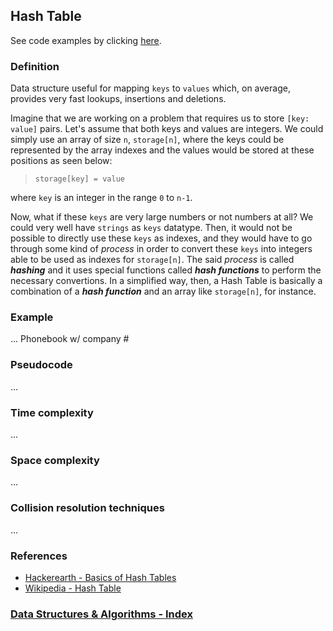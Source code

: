 ## Hash Table

See code examples by clicking [here](/DataStructures/Hash%20Table/src).

### Definition

Data structure useful for mapping `keys` to `values` which, on average, provides very fast lookups, insertions and deletions.

Imagine that we are working on a problem that requires us to store `[key: value]` pairs. Let's assume that both keys and values are integers. We could simply use an array of size `n`, `storage[n]`, where the keys could be represented by the array indexes and the values would be stored at these positions as seen below:

> `storage[key] = value`

where `key` is an integer in the range `0` to `n-1`.

Now, what if these `keys` are very large numbers or not numbers at all? We could very well have `strings` as `keys` datatype. Then, it would not be possible to directly use these `keys` as indexes, and they would have to go through some kind of _process_ in order to convert these `keys` into integers able to be used as indexes for `storage[n]`. The said _process_ is called **_hashing_** and it uses special functions called **_hash functions_** to perform the necessary convertions. In a simplified way, then, a Hash Table is basically a combination of a **_hash function_** and an array like `storage[n]`, for instance.

### Example

... Phonebook w/ company #

### Pseudocode

...

### Time complexity

...

### Space complexity

...

### Collision resolution techniques

...

### References

- [Hackerearth - Basics of Hash Tables ](https://www.hackerearth.com/practice/data-structures/hash-tables/basics-of-hash-tables/tutorial/)
- [Wikipedia - Hash Table](https://en.wikipedia.org/wiki/Hash_table)

### [Data Structures & Algorithms - Index](../../../README.md)
